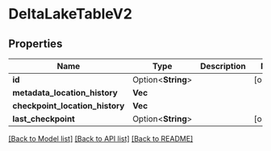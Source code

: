 # DeltaLakeTableV2

## Properties

Name | Type | Description | Notes
------------ | ------------- | ------------- | -------------
**id** | Option<**String**> |  | [optional]
**metadata_location_history** | **Vec<String>** |  | 
**checkpoint_location_history** | **Vec<String>** |  | 
**last_checkpoint** | Option<**String**> |  | [optional]

[[Back to Model list]](../README.md#documentation-for-models) [[Back to API list]](../README.md#documentation-for-api-endpoints) [[Back to README]](../README.md)


